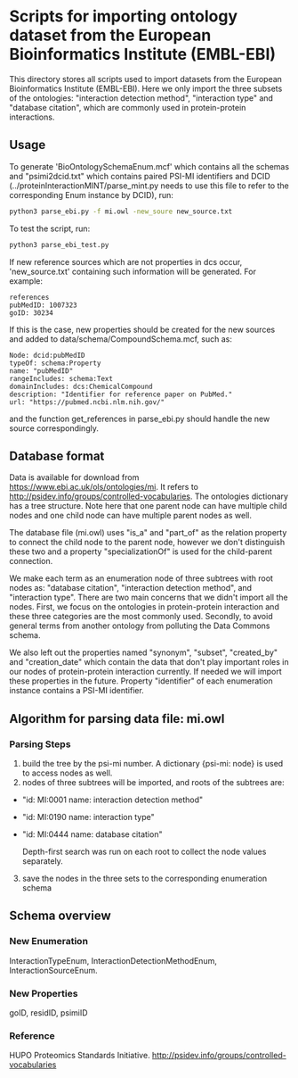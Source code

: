 # Scripts for importing ontology dataset from the European Bioinformatics Institute (EMBL-EBI)

This directory stores all scripts used to import datasets from the European Bioinformatics Institute (EMBL-EBI). 
Here we only import the three subsets of the ontologies: "interaction detection method", "interaction type" and "database citation", which are commonly used in protein-protein interactions. 

## Usage

To generate 'BioOntologySchemaEnum.mcf' which contains all the schemas and "psimi2dcid.txt" which contains paired PSI-MI identifiers and DCID (../proteinInteractionMINT/parse_mint.py needs to use this file to refer to the corresponding Enum instance by DCID), run:

```bash
python3 parse_ebi.py -f mi.owl -new_soure new_source.txt
```

To test the script, run:

```bash
python3 parse_ebi_test.py
```

If new reference sources which are not properties in dcs occur, 'new_source.txt' containing such information will be generated. For example: 

```
references
pubMedID: 1007323
goID: 30234
```

If this is the case, new properties should be created for the new sources and added to data/schema/CompoundSchema.mcf, such as:

```
Node: dcid:pubMedID
typeOf: schema:Property
name: "pubMedID"
rangeIncludes: schema:Text
domainIncludes: dcs:ChemicalCompound
description: "Identifier for reference paper on PubMed."
url: "https://pubmed.ncbi.nlm.nih.gov/"
```
and the function get_references in parse_ebi.py should handle the new source correspondingly.

## Database format

Data is available for download from
https://www.ebi.ac.uk/ols/ontologies/mi. It refers to http://psidev.info/groups/controlled-vocabularies. 
The ontologies dictionary has a tree structure. Note here that one parent node can have multiple child nodes and one child node can have multiple parent nodes as well.

The database file (mi.owl) uses "is_a" and "part_of" as the relation property to connect the child node to the parent node, however we don't distinguish these two and a property "specializationOf" is used for the child-parent connection.

We make each term as an enumeration node of three subtrees with root nodes as: "database citation", "interaction detection method", and "interaction type". There are two main concerns that we didn't import all the nodes. First, we focus on the ontologies in protein-protein interaction and these three categories are the most commonly used. Secondly, to avoid general terms from another ontology from polluting the Data Commons schema. 

We also left out the properties named "synonym", "subset", "created_by" and "creation_date" which contain the data that don't play important roles in our nodes of protein-protein interaction currently. If needed we will import these properties in the future. Property "identifier" of each enumeration instance contains a PSI-MI identifier. 


## Algorithm for parsing data file: mi.owl

### Parsing Steps

1. build the tree by the psi-mi number. A dictionary {psi-mi: node} is used to access nodes as well. 
2. nodes of three subtrees will be imported, and roots of the subtrees are:
- "id: MI:0001 name: interaction detection method" 
- "id: MI:0190 name: interaction type"  
- "id: MI:0444 name: database citation" 

  Depth-first search was run on each root to collect the node values separately.

3. save the nodes in the three sets to the corresponding enumeration schema

## Schema overview


### New Enumeration

InteractionTypeEnum, InteractionDetectionMethodEnum, InteractionSourceEnum.

### New Properties

goID, residID, psimiID

### Reference

HUPO Proteomics Standards Initiative. http://psidev.info/groups/controlled-vocabularies
